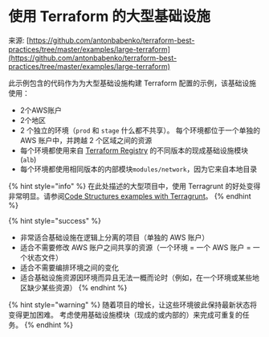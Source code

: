 # 使用 Terraform 的大型基础设施

来源: [https://github.com/antonbabenko/terraform-best-practices/tree/master/examples/large-terraform](https://github.com/antonbabenko/terraform-best-practices/tree/master/examples/large-terraform)

此示例包含的代码作为为大型基础设施构建 Terraform 配置的示例，该基础设施使用：

* 2个AWS账户
* 2个地区
* 2 个独立的环境（`prod` 和 `stage` 什么都不共享）。 每个环境都位于一个单独的 AWS 账户中，并跨越 2 个区域之间的资源
* 每个环境都使用来自 [Terraform Registry](https://registry.terraform.io/) 的不同版本的现成基础设施模块 (`alb`)
* 每个环境都使用相同版本的内部模块`modules/network`，因为它来自本地目录

{% hint style="info" %}
在此处描述的大型项目中，使用 Terragrunt 的好处变得非常明显。请参阅[Code Structures examples with Terragrunt](../terragrunt.md)。
{% endhint %}

{% hint style="success" %}
* 非常适合基础设施在逻辑上分离的项目（单独的 AWS 账户）
* 适合不需要修改 AWS 账户之间共享的资源（一个环境 = 一个 AWS 账户 = 一个状态文件）
* 适合不需要编排环境之间的变化
* 适合基础设施资源因环境而异且无法一概而论时（例如，在一个环境或某些地区缺少某些资源）
{% endhint %}

{% hint style="warning" %}
随着项目的增长，让这些环境彼此保持最新状态将变得更加困难。 考虑使用基础设施模块（现成的或内部的）来完成可重复的任务。
{% endhint %}

##
